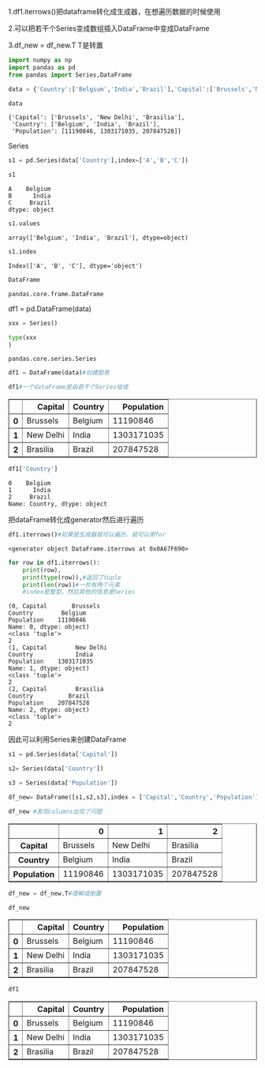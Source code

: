 
1.df1.iterrows()把dataframe转化成生成器，在想遍历数据的时候使用

2.可以把若干个Series变成数组插入DataFrame中变成DataFrame

3.df_new = df_new.T   T是转置


```python
import numpy as np
import pandas as pd
from pandas import Series,DataFrame
```


```python
data = {'Country':['Belgium','India','Brazil'],'Capital':['Brussels','New Delhi','Brasilia'],'Population':[11190846,1303171035,207847528]}
```


```python
data
```




    {'Capital': ['Brussels', 'New Delhi', 'Brasilia'],
     'Country': ['Belgium', 'India', 'Brazil'],
     'Population': [11190846, 1303171035, 207847528]}



Series


```python
s1 = pd.Series(data['Country'],index=['A','B','C'])
```


```python
s1
```




    A    Belgium
    B      India
    C     Brazil
    dtype: object




```python
s1.values
```




    array(['Belgium', 'India', 'Brazil'], dtype=object)




```python
s1.index
```




    Index(['A', 'B', 'C'], dtype='object')




```python
DataFrame
```




    pandas.core.frame.DataFrame



df1 = pd.DataFrame(data)


```python
xxx = Series()
```


```python
type(xxx
)
```




    pandas.core.series.Series




```python
df1 = DataFrame(data)#创建图表
```


```python
df1#一个dataFrame是由若干个Series组成
```




<div>
<style scoped>
    .dataframe tbody tr th:only-of-type {
        vertical-align: middle;
    }

    .dataframe tbody tr th {
        vertical-align: top;
    }

    .dataframe thead th {
        text-align: right;
    }
</style>
<table border="1" class="dataframe">
  <thead>
    <tr style="text-align: right;">
      <th></th>
      <th>Capital</th>
      <th>Country</th>
      <th>Population</th>
    </tr>
  </thead>
  <tbody>
    <tr>
      <th>0</th>
      <td>Brussels</td>
      <td>Belgium</td>
      <td>11190846</td>
    </tr>
    <tr>
      <th>1</th>
      <td>New Delhi</td>
      <td>India</td>
      <td>1303171035</td>
    </tr>
    <tr>
      <th>2</th>
      <td>Brasilia</td>
      <td>Brazil</td>
      <td>207847528</td>
    </tr>
  </tbody>
</table>
</div>




```python
df1['Country']
```




    0    Belgium
    1      India
    2     Brazil
    Name: Country, dtype: object



把dataFrame转化成generator然后进行遍历


```python
df1.iterrows()#如果是生成器就可以遍历，就可以用for
```




    <generator object DataFrame.iterrows at 0x0A67F690>




```python
for row in df1.iterrows():
    print(row),
    print(type(row)),#返回了tuple
    print(len(row))#一共有两个元素
    #index是整型，然后其他的信息是Series
```

    (0, Capital       Brussels
    Country        Belgium
    Population    11190846
    Name: 0, dtype: object)
    <class 'tuple'>
    2
    (1, Capital        New Delhi
    Country            India
    Population    1303171035
    Name: 1, dtype: object)
    <class 'tuple'>
    2
    (2, Capital        Brasilia
    Country          Brazil
    Population    207847528
    Name: 2, dtype: object)
    <class 'tuple'>
    2
    

因此可以利用Series来创建DataFrame


```python
s1 = pd.Series(data['Capital'])
```


```python
s2= Series(data['Country'])
```


```python
s3 = Series(data['Population'])
```


```python
df_new= DataFrame([s1,s2,s3],index = ['Capital','Country','Population'])
```


```python
df_new #发现columns出现了问题
```




<div>
<style scoped>
    .dataframe tbody tr th:only-of-type {
        vertical-align: middle;
    }

    .dataframe tbody tr th {
        vertical-align: top;
    }

    .dataframe thead th {
        text-align: right;
    }
</style>
<table border="1" class="dataframe">
  <thead>
    <tr style="text-align: right;">
      <th></th>
      <th>0</th>
      <th>1</th>
      <th>2</th>
    </tr>
  </thead>
  <tbody>
    <tr>
      <th>Capital</th>
      <td>Brussels</td>
      <td>New Delhi</td>
      <td>Brasilia</td>
    </tr>
    <tr>
      <th>Country</th>
      <td>Belgium</td>
      <td>India</td>
      <td>Brazil</td>
    </tr>
    <tr>
      <th>Population</th>
      <td>11190846</td>
      <td>1303171035</td>
      <td>207847528</td>
    </tr>
  </tbody>
</table>
</div>




```python
df_new = df_new.T#理解成倒置
```


```python
df_new
```




<div>
<style scoped>
    .dataframe tbody tr th:only-of-type {
        vertical-align: middle;
    }

    .dataframe tbody tr th {
        vertical-align: top;
    }

    .dataframe thead th {
        text-align: right;
    }
</style>
<table border="1" class="dataframe">
  <thead>
    <tr style="text-align: right;">
      <th></th>
      <th>Capital</th>
      <th>Country</th>
      <th>Population</th>
    </tr>
  </thead>
  <tbody>
    <tr>
      <th>0</th>
      <td>Brussels</td>
      <td>Belgium</td>
      <td>11190846</td>
    </tr>
    <tr>
      <th>1</th>
      <td>New Delhi</td>
      <td>India</td>
      <td>1303171035</td>
    </tr>
    <tr>
      <th>2</th>
      <td>Brasilia</td>
      <td>Brazil</td>
      <td>207847528</td>
    </tr>
  </tbody>
</table>
</div>




```python
df1
```




<div>
<style scoped>
    .dataframe tbody tr th:only-of-type {
        vertical-align: middle;
    }

    .dataframe tbody tr th {
        vertical-align: top;
    }

    .dataframe thead th {
        text-align: right;
    }
</style>
<table border="1" class="dataframe">
  <thead>
    <tr style="text-align: right;">
      <th></th>
      <th>Capital</th>
      <th>Country</th>
      <th>Population</th>
    </tr>
  </thead>
  <tbody>
    <tr>
      <th>0</th>
      <td>Brussels</td>
      <td>Belgium</td>
      <td>11190846</td>
    </tr>
    <tr>
      <th>1</th>
      <td>New Delhi</td>
      <td>India</td>
      <td>1303171035</td>
    </tr>
    <tr>
      <th>2</th>
      <td>Brasilia</td>
      <td>Brazil</td>
      <td>207847528</td>
    </tr>
  </tbody>
</table>
</div>


